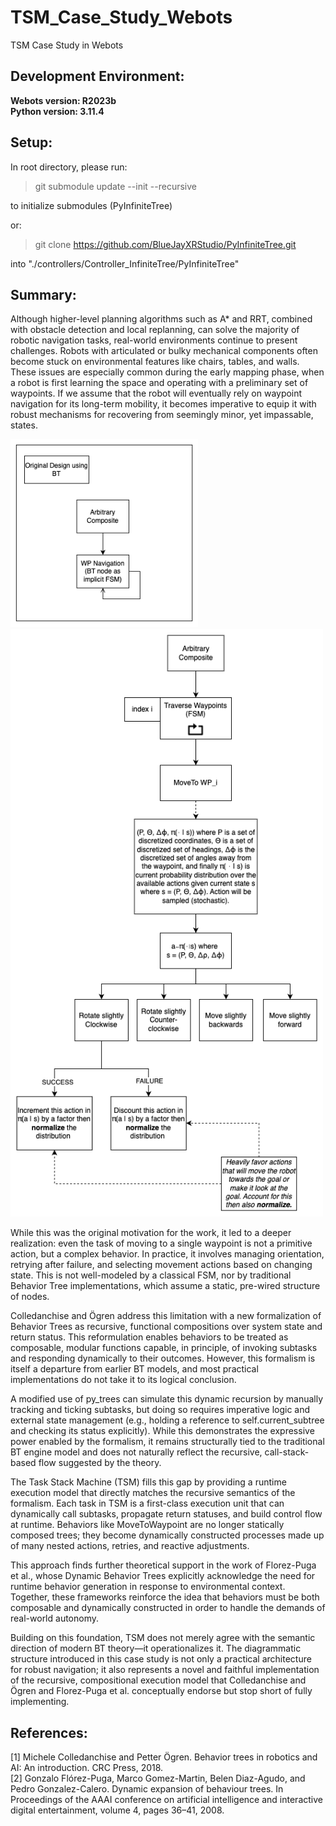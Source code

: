 # TSM_Case_Study_Webots
TSM Case Study in Webots  

## Development Environment: 
**Webots version: R2023b**  
**Python version: 3.11.4**

## Setup:
In root directory, please run:

> git submodule update --init --recursive  

to initialize submodules (PyInfiniteTree)

or: 

> git clone https://github.com/BlueJayXRStudio/PyInfiniteTree.git  

into "./controllers/Controller_InfiniteTree/PyInfiniteTree"

## Summary:

Although higher-level planning algorithms such as A* and RRT, combined with obstacle detection and local replanning, can solve the majority of robotic navigation tasks, real-world environments continue to present challenges. Robots with articulated or bulky mechanical components often become stuck on environmental features like chairs, tables, and walls. These issues are especially common during the early mapping phase, when a robot is first learning the space and operating with a preliminary set of waypoints. If we assume that the robot will eventually rely on waypoint navigation for its long-term mobility, it becomes imperative to equip it with robust mechanisms for recovering from seemingly minor, yet impassable, states.

<img src="design_docs/readme_resources/WPNavAsFSM.png" alt="WPNavAsFSM" width="300"/>

<img src="design_docs/readme_resources/WPNavAsDynamicBT.png" alt="WPNavAsFSM" width="500"/>

While this was the original motivation for the work, it led to a deeper realization: even the task of moving to a single waypoint is not a primitive action, but a complex behavior. In practice, it involves managing orientation, retrying after failure, and selecting movement actions based on changing state. This is not well-modeled by a classical FSM, nor by traditional Behavior Tree implementations, which assume a static, pre-wired structure of nodes.

Colledanchise and Ögren address this limitation with a new formalization of Behavior Trees as recursive, functional compositions over system state and return status. This reformulation enables behaviors to be treated as composable, modular functions capable, in principle, of invoking subtasks and responding dynamically to their outcomes. However, this formalism is itself a departure from earlier BT models, and most practical implementations do not take it to its logical conclusion.

A modified use of py_trees can simulate this dynamic recursion by manually tracking and ticking subtasks, but doing so requires imperative logic and external state management (e.g., holding a reference to self.current_subtree and checking its status explicitly). While this demonstrates the expressive power enabled by the formalism, it remains structurally tied to the traditional BT engine model and does not naturally reflect the recursive, call-stack-based flow suggested by the theory.

The Task Stack Machine (TSM) fills this gap by providing a runtime execution model that directly matches the recursive semantics of the formalism. Each task in TSM is a first-class execution unit that can dynamically call subtasks, propagate return statuses, and build control flow at runtime. Behaviors like MoveToWaypoint are no longer statically composed trees; they become dynamically constructed processes made up of many nested actions, retries, and reactive adjustments.

This approach finds further theoretical support in the work of Florez-Puga et al., whose Dynamic Behavior Trees explicitly acknowledge the need for runtime behavior generation in response to environmental context. Together, these frameworks reinforce the idea that behaviors must be both composable and dynamically constructed in order to handle the demands of real-world autonomy.

Building on this foundation, TSM does not merely agree with the semantic direction of modern BT theory—it operationalizes it. The diagrammatic structure introduced in this case study is not only a practical architecture for robust navigation; it also represents a novel and faithful implementation of the recursive, compositional execution model that Colledanchise and Ögren and Florez-Puga et al. conceptually endorse but stop short of fully implementing.


## References:

[1] Michele Colledanchise and Petter Ögren. Behavior trees in robotics and AI: An introduction. CRC Press, 2018.  
[2] Gonzalo Flórez-Puga, Marco Gomez-Martin, Belen Diaz-Agudo, and Pedro Gonzalez-Calero. Dynamic expansion of behaviour trees. In Proceedings of the AAAI conference on artificial intelligence and interactive digital entertainment, volume 4, pages 36–41, 2008.